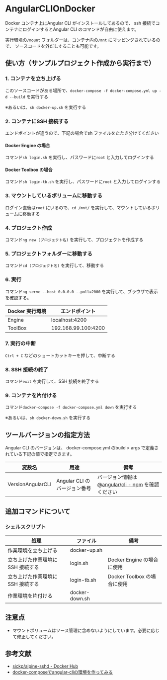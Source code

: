 # AngularCLIOnDocker
Docker コンテナ上にAngular CLI がインストールしてあるので、
ssh 接続でコンテナにログインするとAngular CLI のコマンドが自由に使えます。

実行環境の```/mount``` フォルダーは、コンテナ内の```/mnt``` にマッピングされているので、
ソースコードを外だしすることも可能です。



## 使い方（サンプルプロジェクト作成から実行まで）
### 1. コンテナを立ち上げる
このソースコードがある場所で、```docker-compose -f docker-compose.yml up -d --build``` を実行する

※あるいは、```sh docker-up.sh``` を実行する

### 2. コンテナにSSH 接続する
エンドポイントが違うので、下記の場合でsh ファイルをたたき分けてください

#### Docker Engine の場合
コマンド```sh login.sh``` を実行し、パスワードに```root``` と入力してログインする

#### Docker Toolbox の場合
コマンド```sh login-tb.sh``` を実行し、パスワードに```root``` と入力してログインする

### 3. マウントしているボリュームに移動する
ログイン直後は```root``` にいるので、```cd /mnt/``` を実行して、マウントしているボリュームに移動する

### 4. プロジェクト作成
コマンド```ng new (プロジェクト名)``` を実行して、プロジェクトを作成する

### 5. プロジェクトフォルダーに移動する
コマンド```cd (プロジェクト名)``` を実行して、移動する

### 6. 実行
コマンド```ng serve --host 0.0.0.0 --poll=2000``` を実行して、ブラウザで表示を確認する。

Docker 実行環境 | エンドポイント
--- | ---
Engine | localhost:4200
ToolBox | 192.168.99.100:4200

### 7. 実行の中断
```Ctrl + C``` などのショートカットキーを押して、中断する

### 8. SSH 接続の終了
コマンド```exit``` を実行して、SSH 接続を終了する

### 9. コンテナを片付ける
コマンド```docker-compose -f docker-compose.yml down``` を実行する

※あるいは、```sh docker-down.sh``` を実行する



## ツールバージョンの指定方法
Angular CLI のバージョンは、
docker-compose.yml のbuild > args で定義されている下記の値で指定できます。

変数名 | 用途 | 備考
--- | --- | ---
VersionAngularCLI | Angular CLI のバージョン番号 | バージョン情報は[@angular/cli - npm](https://www.npmjs.com/package/@angular/cli) を確認ください



## 追加コマンドについて
### シェルスクリプト
処理 | ファイル | 備考
--- | --- | ---
作業環境を立ち上げる | docker-up.sh | 
立ち上げた作業環境にSSH 接続する | login.sh | Docker Engine の場合に使用
立ち上げた作業環境にSSH 接続する | login-tb.sh | Docker Toolbox の場合に使用
作業環境を片付ける | docker-down.sh | 



## 注意点
* マウントボリュームはソース管理に含めないようにしています。必要に応じて修正してください。



## 参考文献
* [sickp/alpine-sshd - Docker Hub](https://hub.docker.com/r/sickp/alpine-sshd/)
* [docker-composeでangular-cliの環境を作ってみる](https://qiita.com/friedaji/items/c3aba48542872f029c21)